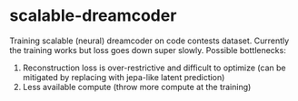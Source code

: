 # scalable-dreamcoder
Training scalable (neural) dreamcoder on code contests dataset.
Currently the training works but loss goes down super slowly. Possible bottlenecks:
1. Reconstruction loss is over-restrictive and difficult to optimize (can be mitigated by replacing with jepa-like latent prediction)
2. Less available compute (throw more compute at the training)
